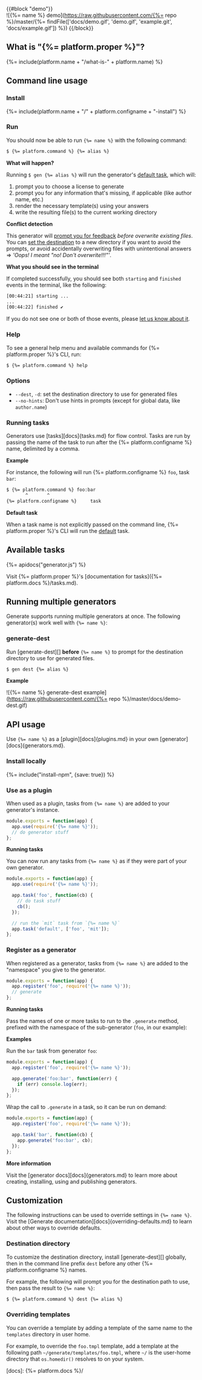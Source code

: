 {{#block "demo"}}
<br>
![{%= name %} demo](https://raw.githubusercontent.com/{%= repo %}/master/{%= findFile(['docs/demo.gif', 'demo.gif', 'example.git', 'docs/example.gif']) %})
{{/block}}


## What is "{%= platform.proper %}"?
{%= include(platform.name + "/what-is-" + platform.name) %}


## Command line usage

### Install
{%= include(platform.name + "/" + platform.configname + "-install") %}

### Run

You should now be able to run `{%= name %}` with the following command:

```sh
$ {%= platform.command %} {%= alias %}
```

**What will happen?**

Running `$ gen {%= alias %}` will run the generator's [default task](#default), which will:

1. prompt you to choose a license to generate
1. prompt you for any information that's missing, if applicable (like author name, etc.)
1. render the necessary template(s) using your answers
1. write the resulting file(s) to the current working directory


**Conflict detection**

This generator will [prompt you for feedback](https://github.com/node-base/base-fs-conflicts) _before overwrite existing files_. You can [set the destination](#customization) to a new directory if you want to avoid the prompts, or avoid accidentally overwriting files with unintentional answers => _'Oops! I meant "no! Don't overwrite!!!"'_.

**What you should see in the terminal**

If completed successfully, you should see both `starting` and `finished` events in the terminal, like the following:

```sh
[00:44:21] starting ...
...
[00:44:22] finished ✔
```

If you do not see one or both of those events, please [let us know about it](../../issues).

### Help

To see a general help menu and available commands for {%= platform.proper %}'s CLI, run:

```sh
$ {%= platform.command %} help
```

### Options

* `--dest`, `-d`: set the destination directory to use for generated files
* `--no-hints`: Don't use hints in prompts (except for global data, like `author.name`)

### Running tasks

Generators use [tasks][docs]{tasks.md} for flow control. Tasks are run by passing the name of the task to run after the {%= platform.configname %} name, delimited by a comma.

**Example**

For instance, the following will run {%= platform.configname %} `foo`, task `bar`:

```sh
$ {%= platform.command %} foo:bar
       ^       ^
{%= platform.configname %}     task
```

**Default task**

When a task name is not explicitly passed on the command line, {%= platform.proper %}'s CLI will run the [default](#default) task.

## Available tasks

{%= apidocs("generator.js") %}

Visit {%= platform.proper %}'s [documentation for tasks]({%= platform.docs %}/tasks.md).


## Running multiple generators

Generate supports running multiple generators at once. The following generator(s) work well with `{%= name %}`:

### generate-dest

Run [generate-dest][] **before** `{%= name %}` to prompt for the destination directory to use for generated files.

```sh
$ gen dest {%= alias %}
```

**Example**

![{%= name %} generate-dest example](https://raw.githubusercontent.com/{%= repo %}/master/docs/demo-dest.gif)


## API usage

Use `{%= name %}` as a [plugin][docs]{plugins.md} in your own [generator][docs]{generators.md}.

### Install locally

{%= include("install-npm", {save: true}) %}

### Use as a plugin

When used as a plugin, tasks from `{%= name %}` are added to your generator's instance.

```js
module.exports = function(app) {
  app.use(require('{%= name %}'));
  // do generator stuff
};
```

**Running tasks**

You can now run any tasks from `{%= name %}` as if they were part of your own generator.

```js
module.exports = function(app) {
  app.use(require('{%= name %}'));

  app.task('foo', function(cb) {
    // do task stuff
    cb();
  });

  // run the `mit` task from `{%= name %}`
  app.task('default', ['foo', 'mit']);
};
```

### Register as a generator

When registered as a generator, tasks from `{%= name %}` are added to the "namespace" you give to the generator.

```js
module.exports = function(app) {
  app.register('foo', require('{%= name %}'));
  // generate
};
```

**Running tasks**

Pass the names of one or more tasks to run to the `.generate` method, prefixed with the namespace of the sub-generator (`foo`, in our example):

**Examples**

Run the `bar` task from generator `foo`:

```js
module.exports = function(app) {
  app.register('foo', require('{%= name %}'));

  app.generate('foo:bar', function(err) {
    if (err) console.log(err);
  });
};
```

Wrap the call to `.generate` in a task, so it can be run on demand:

```js
module.exports = function(app) {
  app.register('foo', require('{%= name %}'));

  app.task('bar', function(cb) {
    app.generate('foo:bar', cb);
  });
};
```

**More information**

Visit the [generator docs][docs]{generators.md} to learn more about creating, installing, using and publishing generators.


## Customization

The following instructions can be used to override settings in `{%= name %}`. Visit the [Generate documentation][docs]{overriding-defaults.md} to learn about other ways to override defaults.

### Destination directory

To customize the destination directory, install [generate-dest][] globally, then in the command line prefix `dest` before any other {%= platform.configname %} names.

For example, the following will prompt you for the destination path to use, then pass the result to `{%= name %}`:

```sh
$ {%= platform.command %} dest {%= alias %}
```

### Overriding templates

You can override a template by adding a template of the same name to the `templates` directory in user home.

For example, to override the `foo.tmpl` template, add a template at the following path `~/generate/templates/foo.tmpl`, where `~/` is the user-home directory that `os.homedir()` resolves to on your system.


[docs]: {%= platform.docs %}/
